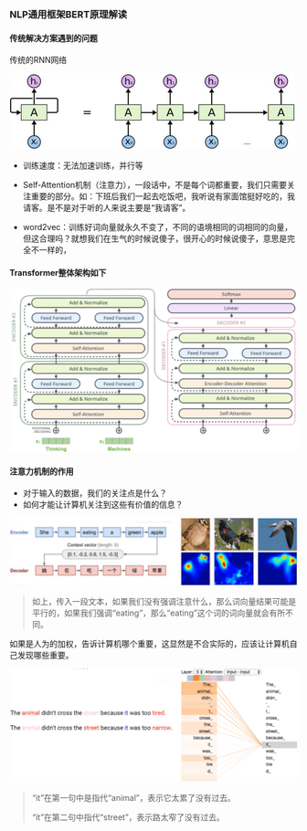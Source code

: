 ###  NLP通用框架BERT原理解读

#### 传统解决方案遇到的问题

传统的RNN网络

![1609724393950](assets/1609724393950.png)

- 训练速度：无法加速训练，并行等
- Self-Attention机制（注意力），一段话中，不是每个词都重要，我们只需要关注重要的部分。如：下班后我们一起去吃饭吧，我听说有家面馆挺好吃的，我请客。是不是对于听的人来说主要是“我请客”。

- word2vec：训练好词向量就永久不变了，不同的语境相同的词相同的向量，但这合理吗？就想我们在生气的时候说傻子，很开心的时候说傻子，意思是完全不一样的，



#### Transformer整体架构如下

![1609725400828](assets/1609725400828.png)

#### 注意力机制的作用

- 对于输入的数据，我们的关注点是什么？
- 如何才能让计算机关注到这些有价值的信息？

![1609725559431](assets/1609725559431.png)

> 如上，传入一段文本，如果我们没有强调注意什么，那么词向量结果可能是平行的，如果我们强调“eating”，那么“eating”这个词的词向量就会有所不同。

如果是人为的加权，告诉计算机哪个重要，这显然是不合实际的，应该让计算机自己发现哪些重要。

![1609725763643](assets/1609725763643.png)

> “it”在第一句中是指代“animal”，表示它太累了没有过去。
>
> “it”在第二句中指代“street”，表示路太窄了没有过去。